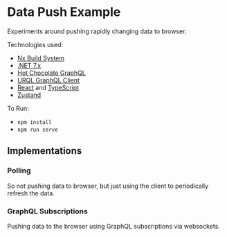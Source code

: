 # Data Push Example

Experiments around pushing rapidly changing data to browser.

Technologies used:

- [Nx Build System](https://nx.dev)
- [.NET 7.x](https://dotnet.microsoft.com/en-us/download/dotnet/7.0)
- [Hot Chocolate GraphQL](https://chillicream.com/docs/hotchocolate/v13)
- [URQL GraphQL Client](https://formidable.com/open-source/urql/)
- [React](https://reactjs.org/) and [TypeScript](https://www.typescriptlang.org/)
- [Zustand](https://github.com/pmndrs/zustand)

To Run:

- `npm install`
- `npm run serve`

## Implementations

### Polling

So not pushing data to browser, but just using the client to periodically refresh the data.

### GraphQL Subscriptions

Pushing data to the browser using GraphQL subscriptions via websockets.
